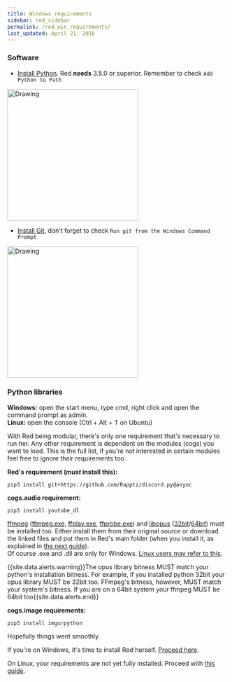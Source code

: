 ```yaml
---
title: Windows requirements
sidebar: red_sidebar
permalink: /red_win_requirements/
last_updated: April 21, 2016
---
```


### Software
- [Install Python](https://www.python.org/downloads/). Red **needs** 3.5.0 or superior. Remember to check ```Add Python to Path```

<img src="http://i.imgur.com/dfsaVLx.png" alt="Drawing" style="width: 300px;"/>

- [Install Git](https://git-scm.com/download/win), don't forget to check ```Run git from the Windows Command Prompt```

<img src="http://i.imgur.com/guis7EE.png" alt="Drawing" style="width: 300px;"/>

### Python libraries

**Windows:** open the start menu, type cmd, right click and open the command prompt as admin.  
**Linux:** open the console (Ctrl + Alt + T on Ubuntu)

With Red being modular, there's only one requirement that's necessary to run her. Any other requirement is dependent on the modules (cogs) you want to load. This is the full list, if you're not interested in certain modules feel free to ignore their requirements too.

**Red's requirement (_must_ install this):**

```
pip3 install git+https://github.com/Rapptz/discord.py@async
```

**cogs.audio requirement:**

```
pip3 install youtube_dl
```

[ffmpeg](https://www.ffmpeg.org/download.html) ([ffmpeg.exe](https://github.com/Twentysix26/Red-DiscordBot/raw/master/ffmpeg.exe), [ffplay.exe](https://github.com/Twentysix26/Red-DiscordBot/raw/master/ffplay.exe), [ffprobe.exe](https://github.com/Twentysix26/Red-DiscordBot/raw/master/ffprobe.exe)) and [libopus](https://www.opus-codec.org/downloads/) ([32bit](https://github.com/Twentysix26/Red-DiscordBot/raw/master/libopus-0.dll)/[64bit](https://cdn.discordapp.com/attachments/133049553984159745/155762132179222529/libopus-0.dll)) must be installed too. Either install them from their original source or download the linked files and put them in Red's main folder (when you  install it, as explained in [the next guide](/Red-Docs/red_install_win)).  
Of course .exe and .dll are only for Windows. [Linux users may refer to this](/Red-Docs/red_install_linux).

{{site.data.alerts.warning}}The opus library bitness MUST match your python's installation bitness. For example, if you installed python 32bit your opus library MUST be 32bit too. FFmpeg's bitness, however, MUST match your system's bitness. If you are on a 64bit system your ffmpeg MUST be 64bit too{{site.data.alerts.end}}

**cogs.image requirements:**

```
pip3 install imgurpython
```

Hopefully things went smoothly.  

If you're on Windows, it's time to install Red herself.
[Proceed here](/Red-Docs/red_install_win).  

On Linux, your requirements are not yet fully installed. Proceed with [this guide](/Red-Docs/red_install_linux).
